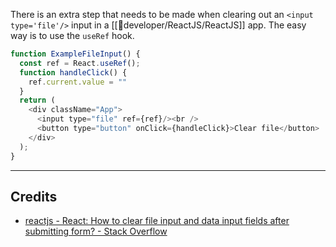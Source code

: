 There is an extra step that needs to be made when clearing out an `<input type='file'/>` input in a [[📁developer/ReactJS/ReactJS]] app. The easy way is to use the `useRef` hook.

```javascript
function ExampleFileInput() {
  const ref = React.useRef();
  function handleClick() {
    ref.current.value = ""
  }
  return (
    <div className="App">
      <input type="file" ref={ref}/><br />
      <button type="button" onClick={handleClick}>Clear file</button>
    </div>
  );
}
```

---
## Credits
- [reactjs - React: How to clear file input and data input fields after submitting form? - Stack Overflow](https://stackoverflow.com/questions/60986168/react-how-to-clear-file-input-and-data-input-fields-after-submitting-form#:~:text=Here%27s%20an%20example%20functional%20component%20that%20does%20this%3A,%2F%3E%20%3Cbutton%20type%3D%22button%22%20onClick%3D%20%7BhandleClick%7D%3EClear%20file%3C%2Fbutton%3E%20%3C%2Fdiv%3E%29%3B%20%7D)